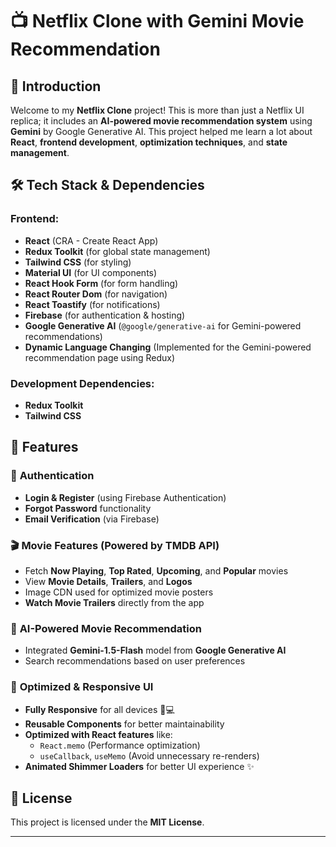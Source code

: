 # 📺 **Netflix Clone with Gemini Movie Recommendation**

## 🚀 Introduction
Welcome to my **Netflix Clone** project! This is more than just a Netflix UI replica; it includes an **AI-powered movie recommendation system** using **Gemini** by Google Generative AI. This project helped me learn a lot about **React**, **frontend development**, **optimization techniques**, and **state management**.

## 🛠️ **Tech Stack & Dependencies**

### **Frontend:**
- **React** (CRA - Create React App)
- **Redux Toolkit** (for global state management)
- **Tailwind CSS** (for styling)
- **Material UI** (for UI components)
- **React Hook Form** (for form handling)
- **React Router Dom** (for navigation)
- **React Toastify** (for notifications)
- **Firebase** (for authentication & hosting)
- **Google Generative AI** (`@google/generative-ai` for Gemini-powered recommendations)
- **Dynamic Language Changing** (Implemented for the Gemini-powered recommendation page using Redux)

### **Development Dependencies:**
- **Redux Toolkit**
- **Tailwind CSS**

## 🌟 **Features**

### 🔐 **Authentication**
- **Login & Register** (using Firebase Authentication)
- **Forgot Password** functionality
- **Email Verification** (via Firebase)

### 🎬 **Movie Features** (Powered by **TMDB API**)
- Fetch **Now Playing**, **Top Rated**, **Upcoming**, and **Popular** movies
- View **Movie Details**, **Trailers**, and **Logos**
- Image CDN used for optimized movie posters
- **Watch Movie Trailers** directly from the app

### 🤖 **AI-Powered Movie Recommendation**
- Integrated **Gemini-1.5-Flash** model from **Google Generative AI**
-   Search recommendations based on user preferences

### 🎨 **Optimized & Responsive UI**
- **Fully Responsive** for all devices 📱💻
- **Reusable Components** for better maintainability
- **Optimized with React features** like:
  - `React.memo` (Performance optimization)
  - `useCallback`, `useMemo` (Avoid unnecessary re-renders)
- **Animated Shimmer Loaders** for better UI experience ✨

## 📜 **License**
This project is licensed under the **MIT License**.

---


